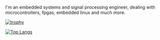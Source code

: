 I'm an embedded systems and signal processing engineer, dealing with microcontrollers, fpgas, embedded linux and much more.

[![trophy](https://github-profile-trophy.vercel.app/?username=Kanken6174)](https://github.com/ryo-ma/github-profile-trophy)

[![Top Langs](https://github-readme-stats.vercel.app/api/top-langs/?username=Kanken6174&langs_count=10&count_private=true)](https://github.com/anuraghazra/github-readme-stats)

